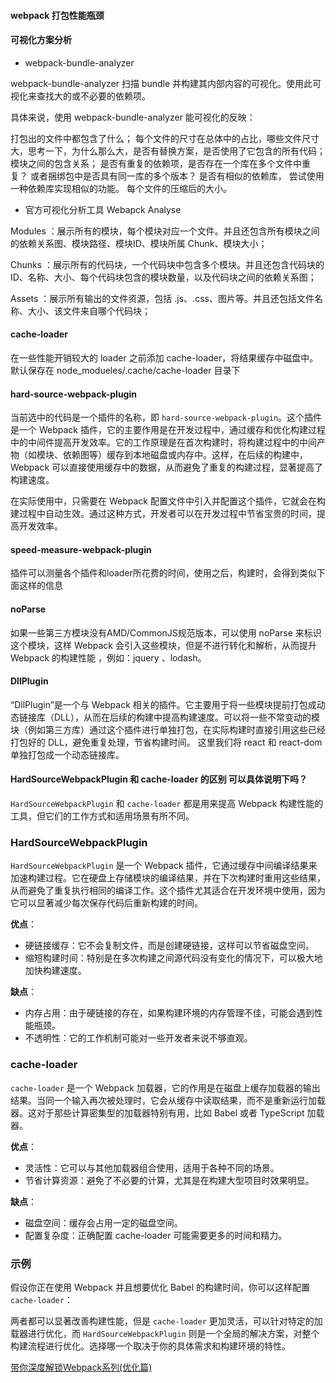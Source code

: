 #### webpack 打包性能瓶颈

#### 可视化方案分析

- webpack-bundle-analyzer

webpack-bundle-analyzer 扫描 bundle 并构建其内部内容的可视化。使用此可视化来查找大的或不必要的依赖项。

具体来说，使用 webpack-bundle-analyzer 能可视化的反映：

打包出的文件中都包含了什么；
每个文件的尺寸在总体中的占比，哪些文件尺寸大，思考一下，为什么那么大，是否有替换方案，是否使用了它包含的所有代码；
模块之间的包含关系；
是否有重复的依赖项，是否存在一个库在多个文件中重复？ 或者捆绑包中是否具有同一库的多个版本？
是否有相似的依赖库， 尝试使用一种依赖库实现相似的功能。
每个文件的压缩后的大小。

- 官方可视化分析工具 Webapck Analyse

Modules ：展示所有的模块，每个模块对应一个文件。并且还包含所有模块之间的依赖关系图、模块路径、模块ID、模块所属 Chunk、模块大小；

Chunks ：展示所有的代码块，一个代码块中包含多个模块。并且还包含代码块的ID、名称、大小、每个代码块包含的模块数量，以及代码块之间的依赖关系图；

Assets ：展示所有输出的文件资源，包括 .js、.css、图片等。并且还包括文件名称、大小、该文件来自哪个代码块；

#### cache-loader

在一些性能开销较大的 loader 之前添加 cache-loader，将结果缓存中磁盘中。默认保存在 node_modueles/.cache/cache-loader 目录下

#### hard-source-webpack-plugin

当前选中的代码是一个插件的名称，即 `hard-source-webpack-plugin`。这个插件是一个 Webpack 插件，它的主要作用是在开发过程中，通过缓存和优化构建过程中的中间件提高开发效率。它的工作原理是在首次构建时，将构建过程中的中间产物（如模块、依赖图等）缓存到本地磁盘或内存中。这样，在后续的构建中，Webpack 可以直接使用缓存中的数据，从而避免了重复的构建过程，显著提高了构建速度。

在实际使用中，只需要在 Webpack 配置文件中引入并配置这个插件，它就会在构建过程中自动生效。通过这种方式，开发者可以在开发过程中节省宝贵的时间，提高开发效率。

#### speed-measure-webpack-plugin

插件可以测量各个插件和loader所花费的时间，使用之后，构建时，会得到类似下面这样的信息

#### noParse

如果一些第三方模块没有AMD/CommonJS规范版本，可以使用 noParse 来标识这个模块，这样 Webpack 会引入这些模块，但是不进行转化和解析，从而提升 Webpack 的构建性能 ，例如：jquery 、lodash。

#### DllPlugin

“DllPlugin”是一个与 Webpack 相关的插件。它主要用于将一些模块提前打包成动态链接库（DLL），从而在后续的构建中提高构建速度。可以将一些不常变动的模块（例如第三方库）通过这个插件进行单独打包，在实际构建时直接引用这些已经打包好的 DLL，避免重复处理，节省构建时间。 
这里我们将 react 和 react-dom 单独打包成一个动态链接库。

#### HardSourceWebpackPlugin 和 cache-loader 的区别 可以具体说明下吗？

`HardSourceWebpackPlugin` 和 `cache-loader` 都是用来提高 Webpack 构建性能的工具，但它们的工作方式和适用场景有所不同。

### HardSourceWebpackPlugin

`HardSourceWebpackPlugin` 是一个 Webpack 插件，它通过缓存中间编译结果来加速构建过程。它在硬盘上存储模块的编译结果，并在下次构建时重用这些结果，从而避免了重复执行相同的编译工作。这个插件尤其适合在开发环境中使用，因为它可以显著减少每次保存代码后重新构建的时间。

**优点**：
- 硬链接缓存：它不会复制文件，而是创建硬链接，这样可以节省磁盘空间。
- 缩短构建时间：特别是在多次构建之间源代码没有变化的情况下，可以极大地加快构建速度。

**缺点**：
- 内存占用：由于硬链接的存在，如果构建环境的内存管理不佳，可能会遇到性能瓶颈。
- 不透明性：它的工作机制可能对一些开发者来说不够直观。

### cache-loader

`cache-loader` 是一个 Webpack 加载器，它的作用是在磁盘上缓存加载器的输出结果。当同一个输入再次被处理时，它会从缓存中读取结果，而不是重新运行加载器。这对于那些计算密集型的加载器特别有用，比如 Babel 或者 TypeScript 加载器。

**优点**：
- 灵活性：它可以与其他加载器组合使用，适用于各种不同的场景。
- 节省计算资源：避免了不必要的计算，尤其是在构建大型项目时效果明显。

**缺点**：
- 磁盘空间：缓存会占用一定的磁盘空间。
- 配置复杂度：正确配置 cache-loader 可能需要更多的时间和精力。

### 示例

假设你正在使用 Webpack 并且想要优化 Babel 的构建时间，你可以这样配置 `cache-loader`：

两者都可以显著改善构建性能，但是 `cache-loader` 更加灵活，可以针对特定的加载器进行优化，而 `HardSourceWebpackPlugin` 则是一个全局的解决方案，对整个构建流程进行优化。选择哪一个取决于你的具体需求和构建环境的特性。

[带你深度解锁Webpack系列(优化篇)](https://juejin.cn/post/6844904093463347208#heading-7)